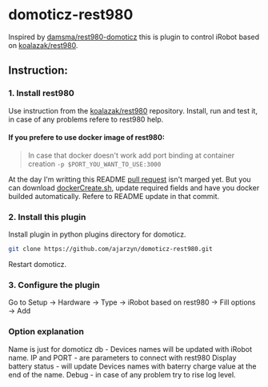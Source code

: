 # domoticz-rest980
Inspired by [damsma/rest980-domoticz](https://github.com/damsma/rest980-domoticz) this is plugin to control iRobot based on [koalazak/rest980](https://github.com/koalazak/rest980).

## Instruction:
### 1. Install rest980
Use instruction from the [koalazak/rest980](https://github.com/koalazak/rest980) repository.
Install, run and test it, in case of any problems refere to rest980 help.

#### If you prefere to use docker image of rest980:
> In case that docker doesn't work add port binding at container creation `-p $PORT_YOU_WANT_TO_USE:3000`

At the day I'm writting this README [pull request](https://github.com/koalazak/rest980/pull/53) isn't marged yet.
But you can download [dockerCreate.sh](https://github.com/koalazak/rest980/pull/53/commits/d1c952253db79ba0a3f95fceb1dc52165268711f#diff-78503ae7c423923966b2b4dda7ab3fb5),
update required fields and have you docker builded automatically. Refere to README update in that commit.

### 2. Install this plugin
Install plugin in python plugins directory for domoticz.
```bash
git clone https://github.com/ajarzyn/domoticz-rest980.git
```
Restart domoticz.

### 3. Configure the plugin
Go to Setup -> Hardware -> Type -> iRobot based on rest980 -> Fill options -> Add

### Option explanation
Name is just for domoticz db - Devices names will be updated with iRobot name.
IP and PORT - are parameters to connect with rest980
Display battery status - will update Devices names with baterry charge value at the end of the name.
Debug - in case of any problem try to rise log level.

